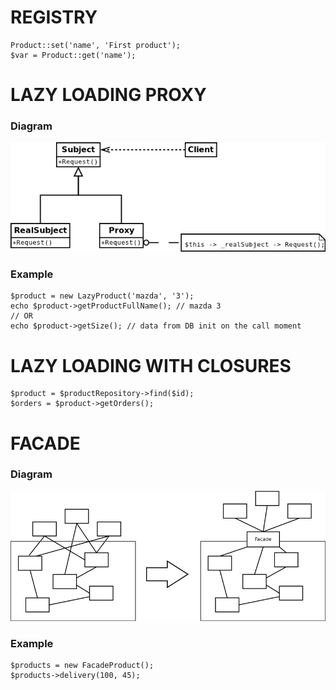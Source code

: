# REGISTRY
```
Product::set('name', 'First product');
$var = Product::get('name');
```
# LAZY LOADING PROXY

### Diagram
![patter types](https://github.com/dykyi-roman/patterns/blob/master/diagram/proxy_lazy_load.png)
### Example
```
$product = new LazyProduct('mazda', '3');
echo $product->getProductFullName(); // mazda 3
// OR
echo $product->getSize(); // data from DB init on the call moment
```
# LAZY LOADING WITH CLOSURES
```
$product = $productRepository->find($id);
$orders = $product->getOrders();
```
# FACADE

### Diagram
![patter types](https://github.com/dykyi-roman/patterns/blob/master/diagram/facade.png)
### Example
```
$products = new FacadeProduct();
$products->delivery(100, 45); 
```
